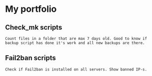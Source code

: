 # My portfolio
## Check_mk scripts
    Count files in a folder that are max 7 days old. Good to know if backup script has done it's work and all new backups are there. 
## Fail2ban scripts
    Check if Fail2ban is installed on all servers. Show banned IP-s.
